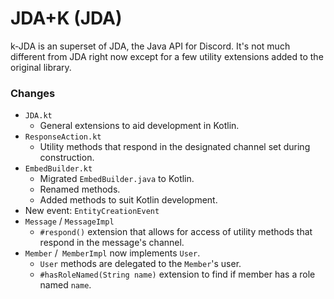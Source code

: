 # JDA+K (JDA)
k-JDA is an superset of JDA, the Java API for Discord. It's not much different from JDA right now except for a few utility extensions added to the original library.

### Changes
* `JDA.kt`
    * General extensions to aid development in Kotlin.
* `ResponseAction.kt`
    * Utility methods that respond in the designated channel set during construction.
* `EmbedBuilder.kt`
    * Migrated `EmbedBuilder.java` to Kotlin.
    * Renamed methods.
    * Added methods to suit Kotlin development.
* New event: `EntityCreationEvent`
* `Message` / `MessageImpl`
    * `#respond()` extension that allows for access of utility methods that respond in the message's channel.
* `Member` /` MemberImpl` now implements `User`.
    * `User` methods are delegated to the `Member`'s user.
    * `#hasRoleNamed(String name)` extension to find if member has a role named `name`.